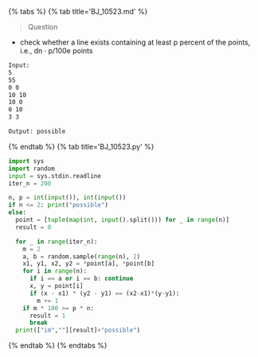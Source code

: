 {% tabs %}
{% tab title='BJ_10523.md' %}

> Question

* check whether a line exists containing at least p percent of the points, i.e., dn · p/100e points

```txt
Input:
5
55
0 0
10 10
10 0
0 10
3 3

Output: possible
```

{% endtab %}
{% tab title='BJ_10523.py' %}

```py
import sys
import random
input = sys.stdin.readline
iter_n = 200

n, p = int(input()), int(input())
if n <= 2: print("possible")
else:
  point = [tuple(map(int, input().split())) for _ in range(n)]
  result = 0

  for _ in range(iter_n):
    m = 2
    a, b = random.sample(range(n), 2)
    x1, y1, x2, y2 = *point[a], *point[b]
    for i in range(n):
      if i == a or i == b: continue
      x, y = point[i]
      if (x - x1) * (y2 - y1) == (x2-x1)*(y-y1):
        m += 1
    if m * 100 >= p * n:
      result = 1
      break
  print(["im",""][result]+"possible")
```

{% endtab %}
{% endtabs %}
